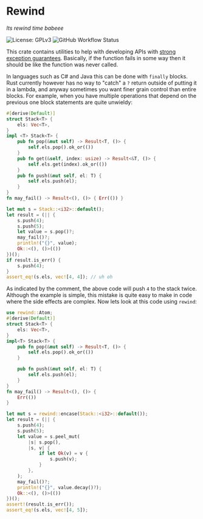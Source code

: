 # Rewind
_Its rewind time babeee_


![License: GPLv3](https://img.shields.io/github/license/0x00002a/rewind?style=flat-square)
![GitHub Workflow Status](https://img.shields.io/github/actions/workflow/status/0x00002a/rewind/build.yml?style=flat-square)

This crate contains utilities to help with developing APIs with [strong exception
guarantees](https://en.wikipedia.org/wiki/Exception_safety). Basically, if the function
fails in some way then it should be like the function was never called.

In languages such as C# and Java this can be done with `finally` blocks. Rust currently however
has no way to "catch" a `?` return outside of putting it in a lambda, and anyway sometimes you want
finer grain control than entire blocks. For example, when you have multiple operations that depend on
the previous one block statements are quite unwieldy:

```rust
#[derive(Default)]
struct Stack<T> {
    els: Vec<T>,
}
impl <T> Stack<T> {
    pub fn pop(&mut self) -> Result<T, ()> {
        self.els.pop().ok_or(())
    }
    pub fn get(&self, index: usize) -> Result<&T, ()> {
        self.els.get(index).ok_or(())
    }
    pub fn push(&mut self, el: T) {
        self.els.push(el);
    }
}
fn may_fail() -> Result<(), ()> { Err(()) }

let mut s = Stack::<i32>::default();
let result = (|| {
    s.push(4);
    s.push(5);
    let value = s.pop()?;
    may_fail()?;
    println!("{}", value);
    Ok::<(), ()>(())
})();
if result.is_err() {
    s.push(4);
}
assert_eq!(s.els, vec![4, 4]); // uh oh
```

As indicated by the comment, the above code will push `4` to the stack twice. Although the example is simple, this
mistake is quite easy to make in code where the side effects are complex. Now lets look at this code using `rewind`:


```rust
use rewind::Atom;
#[derive(Default)]
struct Stack<T> {
    els: Vec<T>,
}
impl<T> Stack<T> {
    pub fn pop(&mut self) -> Result<T, ()> {
        self.els.pop().ok_or(())
    }

    pub fn push(&mut self, el: T) {
        self.els.push(el);
    }
}
fn may_fail() -> Result<(), ()> {
    Err(())
}

let mut s = rewind::encase(Stack::<i32>::default());
let result = (|| {
    s.push(4);
    s.push(5);
    let value = s.peel_mut(
        |s| s.pop(),
        |s, v| {
            if let Ok(v) = v {
                s.push(v);
            }
        },
    );
    may_fail()?;
    println!("{}", value.decay()?);
    Ok::<(), ()>(())
})();
assert!(result.is_err());
assert_eq!(s.els, vec![4, 5]);
```
